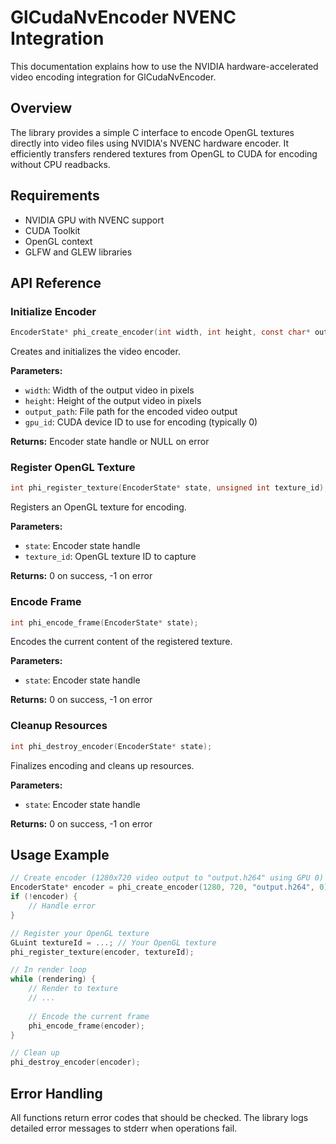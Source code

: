 # GlCudaNvEncoder NVENC Integration

This documentation explains how to use the NVIDIA hardware-accelerated video encoding integration for GlCudaNvEncoder.

## Overview

The library provides a simple C interface to encode OpenGL textures directly into video files using NVIDIA's NVENC hardware encoder. It efficiently transfers rendered textures from OpenGL to CUDA for encoding without CPU readbacks.

## Requirements

- NVIDIA GPU with NVENC support
- CUDA Toolkit
- OpenGL context
- GLFW and GLEW libraries

## API Reference

### Initialize Encoder

```c
EncoderState* phi_create_encoder(int width, int height, const char* output_path, int gpu_id);
```

Creates and initializes the video encoder.

**Parameters:**
- `width`: Width of the output video in pixels
- `height`: Height of the output video in pixels
- `output_path`: File path for the encoded video output
- `gpu_id`: CUDA device ID to use for encoding (typically 0)

**Returns:** Encoder state handle or NULL on error

### Register OpenGL Texture

```c
int phi_register_texture(EncoderState* state, unsigned int texture_id);
```

Registers an OpenGL texture for encoding.

**Parameters:**
- `state`: Encoder state handle
- `texture_id`: OpenGL texture ID to capture

**Returns:** 0 on success, -1 on error

### Encode Frame

```c
int phi_encode_frame(EncoderState* state);
```

Encodes the current content of the registered texture.

**Parameters:**
- `state`: Encoder state handle

**Returns:** 0 on success, -1 on error

### Cleanup Resources

```c
int phi_destroy_encoder(EncoderState* state);
```

Finalizes encoding and cleans up resources.

**Parameters:**
- `state`: Encoder state handle

**Returns:** 0 on success, -1 on error

## Usage Example

```c
// Create encoder (1280x720 video output to "output.h264" using GPU 0)
EncoderState* encoder = phi_create_encoder(1280, 720, "output.h264", 0);
if (!encoder) {
	// Handle error
}

// Register your OpenGL texture
GLuint textureId = ...; // Your OpenGL texture
phi_register_texture(encoder, textureId);

// In render loop
while (rendering) {
	// Render to texture
	// ...
	
	// Encode the current frame
	phi_encode_frame(encoder);
}

// Clean up
phi_destroy_encoder(encoder);
```

## Error Handling

All functions return error codes that should be checked. The library logs detailed error messages to stderr when operations fail.